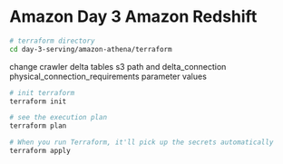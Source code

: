 # Amazon Day 3 Amazon Redshift

```sh
# terraform directory
cd day-3-serving/amazon-athena/terraform
```

change crawler delta tables s3 path and delta_connection physical_connection_requirements parameter values

```sh
# init terraform
terraform init

# see the execution plan
terraform plan

# When you run Terraform, it'll pick up the secrets automatically
terraform apply
```
